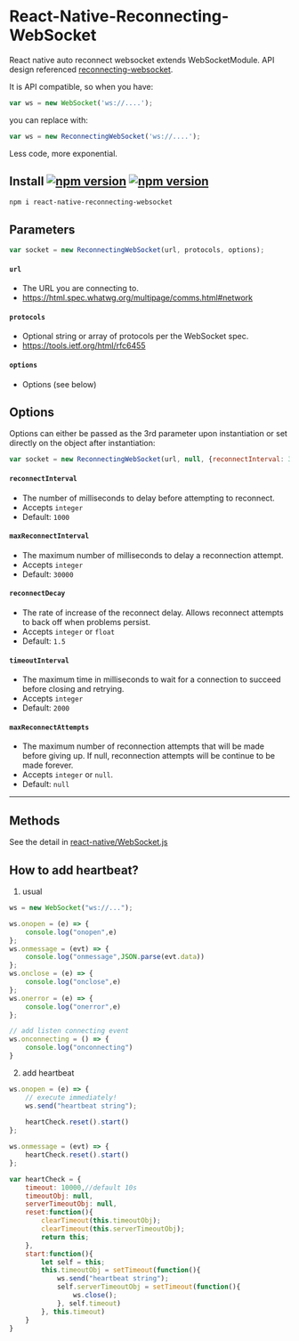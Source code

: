 React-Native-Reconnecting-WebSocket
=====================

React native auto reconnect websocket extends WebSocketModule.
API design referenced [reconnecting-websocket](https://github.com/joewalnes/reconnecting-websocket).

It is API compatible, so when you have:
```javascript
var ws = new WebSocket('ws://....');
```
you can replace with:
```javascript
var ws = new ReconnectingWebSocket('ws://....');
```
Less code, more exponential.

## Install <a href="https://npmjs.org/package/react-native-reconnecting-websocket"><img alt="npm version" src="http://img.shields.io/npm/v/react-native-reconnecting-websocket.svg?style=flat-square"></a> <a href="https://npmjs.org/package/react-native-reconnecting-websocket"><img alt="npm version" src="http://img.shields.io/npm/dm/react-native-reconnecting-websocket.svg?style=flat-square"></a>
```bash
npm i react-native-reconnecting-websocket
```


## Parameters

```javascript
var socket = new ReconnectingWebSocket(url, protocols, options);
```

#### `url`
- The URL you are connecting to.
- https://html.spec.whatwg.org/multipage/comms.html#network

#### `protocols`
- Optional string or array of protocols per the WebSocket spec.
- https://tools.ietf.org/html/rfc6455

#### `options`
- Options (see below)

## Options

Options can either be passed as the 3rd parameter upon instantiation or set directly on the object after instantiation:

```javascript
var socket = new ReconnectingWebSocket(url, null, {reconnectInterval: 3000});
```

#### `reconnectInterval`
- The number of milliseconds to delay before attempting to reconnect.
- Accepts `integer`
- Default: `1000`

#### `maxReconnectInterval`
- The maximum number of milliseconds to delay a reconnection attempt.
- Accepts `integer`
- Default: `30000`

#### `reconnectDecay`
- The rate of increase of the reconnect delay. Allows reconnect attempts to back off when problems persist.
- Accepts `integer` or `float`
- Default: `1.5`

#### `timeoutInterval`
- The maximum time in milliseconds to wait for a connection to succeed before closing and retrying.
- Accepts `integer`
- Default: `2000`

#### `maxReconnectAttempts`
- The maximum number of reconnection attempts that will be made before giving up. If null, reconnection attempts will be continue to be made forever.
- Accepts `integer` or `null`.
- Default: `null`

---

## Methods

See the detail in [react-native/WebSocket.js](https://github.com/facebook/react-native/blob/master/Libraries/WebSocket/WebSocket.js)

## How to add heartbeat?
1. usual
```javascript
ws = new WebSocket("ws://...");

ws.onopen = (e) => {
    console.log("onopen",e)
};
ws.onmessage = (evt) => {
    console.log("onmessage",JSON.parse(evt.data))
};
ws.onclose = (e) => {
    console.log("onclose",e)
};
ws.onerror = (e) => {
    console.log("onerror",e)
};

// add listen connecting event
ws.onconnecting = () => {
    console.log("onconnecting")
}
```
2. add heartbeat
```javascript
ws.onopen = (e) => {
    // execute immediately!
    ws.send("heartbeat string");
    
    heartCheck.reset().start()
};

ws.onmessage = (evt) => {
    heartCheck.reset().start()
};

var heartCheck = {
    timeout: 10000,//default 10s
    timeoutObj: null,
    serverTimeoutObj: null,
    reset:function(){
        clearTimeout(this.timeoutObj);
        clearTimeout(this.serverTimeoutObj);
        return this;
    },
    start:function(){
        let self = this;
        this.timeoutObj = setTimeout(function(){
            ws.send("heartbeat string");
            self.serverTimeoutObj = setTimeout(function(){
                ws.close();
            }, self.timeout)
        }, this.timeout)
    }
}
```
